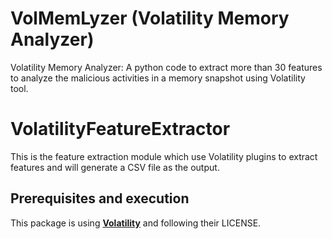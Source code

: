 # VolMemLyzer (Volatility Memory Analyzer)

Volatility Memory Analyzer: A python code to extract more than 30 features to analyze the malicious activities in a memory snapshot using Volatility tool.   

 
# VolatilityFeatureExtractor 

This is the feature extraction module which use Volatility plugins to extract features and will generate a CSV file as the output.  

## Prerequisites and execution 

This package is using [**Volatility**](https://github.com/volatilityfoundation/volatility) and following their LICENSE.


